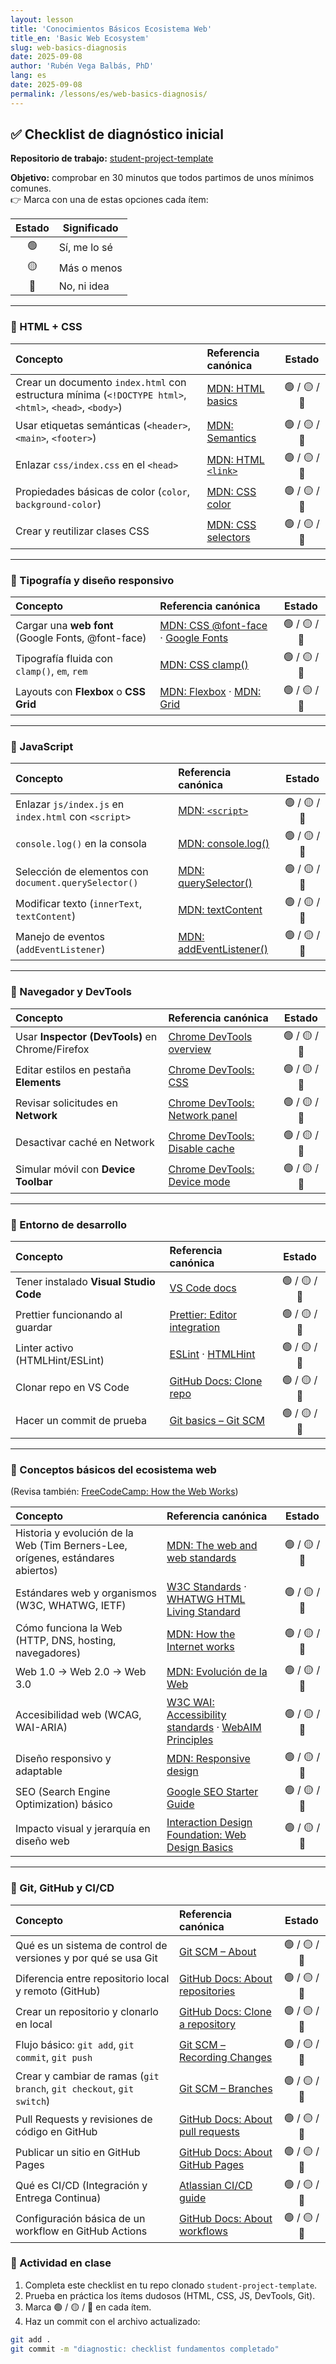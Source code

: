 ```yaml
---
layout: lesson
title: 'Conocimientos Básicos Ecosistema Web'
title_en: 'Basic Web Ecosystem'
slug: web-basics-diagnosis
date: 2025-09-08
author: 'Rubén Vega Balbás, PhD'
lang: es
date: 2025-09-08
permalink: /lessons/es/web-basics-diagnosis/
---
```


## ✅ Checklist de diagnóstico inicial

**Repositorio de trabajo:** [student-project-template](https://github.com/ruvebal/web-atelier-udit/tree/main/student-project-template)

**Objetivo:** comprobar en 30 minutos que todos partimos de unos mínimos comunes.  
👉 Marca con una de estas opciones cada ítem:

| Estado | Significado  |
| :----: | ------------ |
|   🟢   | Sí, me lo sé |
|   🟡   | Más o menos  |
|   🔴   | No, ni idea  |

---

### 🔹 HTML + CSS

| Concepto                                                                                                | Referencia canónica                                                                                         |    Estado    |
| :------------------------------------------------------------------------------------------------------ | :---------------------------------------------------------------------------------------------------------- | :----------: |
| Crear un documento `index.html` con estructura mínima (`<!DOCTYPE html>`, `<html>`, `<head>`, `<body>`) | [MDN: HTML basics](https://developer.mozilla.org/en-US/docs/Learn/Getting_started_with_the_web/HTML_basics) | 🟢 / 🟡 / 🔴 |
| Usar etiquetas semánticas (`<header>`, `<main>`, `<footer>`)                                            | [MDN: Semantics](https://developer.mozilla.org/en-US/docs/Glossary/Semantics#semantics_in_html)             | 🟢 / 🟡 / 🔴 |
| Enlazar `css/index.css` en el `<head>`                                                                  | [MDN: HTML `<link>`](https://developer.mozilla.org/en-US/docs/Web/HTML/Element/link)                        | 🟢 / 🟡 / 🔴 |
| Propiedades básicas de color (`color`, `background-color`)                                              | [MDN: CSS color](https://developer.mozilla.org/en-US/docs/Web/CSS/color)                                    | 🟢 / 🟡 / 🔴 |
| Crear y reutilizar clases CSS                                                                           | [MDN: CSS selectors](https://developer.mozilla.org/en-US/docs/Web/CSS/CSS_Selectors)                        | 🟢 / 🟡 / 🔴 |

---

### 🔹 Tipografía y diseño responsivo

| Concepto                                           | Referencia canónica                                                                                                                                                      |    Estado    |
| :------------------------------------------------- | :----------------------------------------------------------------------------------------------------------------------------------------------------------------------- | :----------: |
| Cargar una **web font** (Google Fonts, @font-face) | [MDN: CSS @font-face](https://developer.mozilla.org/en-US/docs/Web/CSS/@font-face) · [Google Fonts](https://fonts.google.com/)                                           | 🟢 / 🟡 / 🔴 |
| Tipografía fluida con `clamp()`, `em`, `rem`       | [MDN: CSS clamp()](https://developer.mozilla.org/en-US/docs/Web/CSS/clamp)                                                                                               | 🟢 / 🟡 / 🔴 |
| Layouts con **Flexbox** o **CSS Grid**             | [MDN: Flexbox](https://developer.mozilla.org/en-US/docs/Learn/CSS/CSS_layout/Flexbox) · [MDN: Grid](https://developer.mozilla.org/en-US/docs/Learn/CSS/CSS_layout/Grids) | 🟢 / 🟡 / 🔴 |

---

### 🔹 JavaScript

| Concepto                                              | Referencia canónica                                                                                      |    Estado    |
| :---------------------------------------------------- | :------------------------------------------------------------------------------------------------------- | :----------: |
| Enlazar `js/index.js` en `index.html` con `<script>`  | [MDN: `<script>`](https://developer.mozilla.org/en-US/docs/Web/HTML/Element/script)                      | 🟢 / 🟡 / 🔴 |
| `console.log()` en la consola                         | [MDN: console.log()](https://developer.mozilla.org/en-US/docs/Web/API/console/log)                       | 🟢 / 🟡 / 🔴 |
| Selección de elementos con `document.querySelector()` | [MDN: querySelector()](https://developer.mozilla.org/en-US/docs/Web/API/Document/querySelector)          | 🟢 / 🟡 / 🔴 |
| Modificar texto (`innerText`, `textContent`)          | [MDN: textContent](https://developer.mozilla.org/en-US/docs/Web/API/Node/textContent)                    | 🟢 / 🟡 / 🔴 |
| Manejo de eventos (`addEventListener`)                | [MDN: addEventListener()](https://developer.mozilla.org/en-US/docs/Web/API/EventTarget/addEventListener) | 🟢 / 🟡 / 🔴 |

---

### 🔹 Navegador y DevTools

| Concepto                                        | Referencia canónica                                                                                           |    Estado    |
| :---------------------------------------------- | :------------------------------------------------------------------------------------------------------------ | :----------: |
| Usar **Inspector (DevTools)** en Chrome/Firefox | [Chrome DevTools overview](https://developer.chrome.com/docs/devtools/)                                       | 🟢 / 🟡 / 🔴 |
| Editar estilos en pestaña **Elements**          | [Chrome DevTools: CSS](https://developer.chrome.com/docs/devtools/css/)                                       | 🟢 / 🟡 / 🔴 |
| Revisar solicitudes en **Network**              | [Chrome DevTools: Network panel](https://developer.chrome.com/docs/devtools/network/)                         | 🟢 / 🟡 / 🔴 |
| Desactivar caché en Network                     | [Chrome DevTools: Disable cache](https://developer.chrome.com/docs/devtools/network/reference/#disable-cache) | 🟢 / 🟡 / 🔴 |
| Simular móvil con **Device Toolbar**            | [Chrome DevTools: Device mode](https://developer.chrome.com/docs/devtools/device-mode/)                       | 🟢 / 🟡 / 🔴 |

---

### 🔹 Entorno de desarrollo

| Concepto                               | Referencia canónica                                                                                                        |    Estado    |
| :------------------------------------- | :------------------------------------------------------------------------------------------------------------------------- | :----------: |
| Tener instalado **Visual Studio Code** | [VS Code docs](https://code.visualstudio.com/docs)                                                                         | 🟢 / 🟡 / 🔴 |
| Prettier funcionando al guardar        | [Prettier: Editor integration](https://prettier.io/docs/en/editors.html)                                                   | 🟢 / 🟡 / 🔴 |
| Linter activo (HTMLHint/ESLint)        | [ESLint](https://eslint.org/docs/latest/use/getting-started) · [HTMLHint](https://github.com/htmlhint/HTMLHint#readme)     | 🟢 / 🟡 / 🔴 |
| Clonar repo en VS Code                 | [GitHub Docs: Clone repo](https://docs.github.com/en/repositories/creating-and-managing-repositories/cloning-a-repository) | 🟢 / 🟡 / 🔴 |
| Hacer un commit de prueba              | [Git basics – Git SCM](https://git-scm.com/book/en/v2/Git-Basics-Recording-Changes-to-the-Repository)                      | 🟢 / 🟡 / 🔴 |

---

### 🔹 Conceptos básicos del ecosistema web

(Revisa también: [FreeCodeCamp: How the Web Works](https://www.freecodecamp.org/news/how-the-web-works-a-primer-for-newcomers-to-web-development-or-anyone-really-b4584e63585c/))

| Concepto                                                                        | Referencia canónica                                                                                                                                     |    Estado    |
| :------------------------------------------------------------------------------ | :------------------------------------------------------------------------------------------------------------------------------------------------------ | :----------: |
| Historia y evolución de la Web (Tim Berners-Lee, orígenes, estándares abiertos) | [MDN: The web and web standards](https://developer.mozilla.org/en-US/docs/Learn/Getting_started_with_the_web/The_web_and_web_standards)                 | 🟢 / 🟡 / 🔴 |
| Estándares web y organismos (W3C, WHATWG, IETF)                                 | [W3C Standards](https://www.w3.org/standards/) · [WHATWG HTML Living Standard](https://html.spec.whatwg.org/)                                           | 🟢 / 🟡 / 🔴 |
| Cómo funciona la Web (HTTP, DNS, hosting, navegadores)                          | [MDN: How the Internet works](https://developer.mozilla.org/en-US/docs/Learn/Common_questions/Web_mechanics/How_does_the_Internet_work)                 | 🟢 / 🟡 / 🔴 |
| Web 1.0 → Web 2.0 → Web 3.0                                                     | [MDN: Evolución de la Web](https://developer.mozilla.org/en-US/docs/Learn/Common_questions/Web_mechanics/What_is_the_Internet#The_evolution_of_the_web) | 🟢 / 🟡 / 🔴 |
| Accesibilidad web (WCAG, WAI-ARIA)                                              | [W3C WAI: Accessibility standards](https://www.w3.org/WAI/standards-guidelines/) · [WebAIM Principles](https://webaim.org/intro/)                       | 🟢 / 🟡 / 🔴 |
| Diseño responsivo y adaptable                                                   | [MDN: Responsive design](https://developer.mozilla.org/en-US/docs/Learn/CSS/CSS_layout/Responsive_Design)                                               | 🟢 / 🟡 / 🔴 |
| SEO (Search Engine Optimization) básico                                         | [Google SEO Starter Guide](https://developers.google.com/search/docs/fundamentals/seo-starter-guide)                                                    | 🟢 / 🟡 / 🔴 |
| Impacto visual y jerarquía en diseño web                                        | [Interaction Design Foundation: Web Design Basics](https://www.interaction-design.org/literature/topics/web-design)                                     | 🟢 / 🟡 / 🔴 |

---

### 🔹 Git, GitHub y CI/CD

| Concepto                                                              | Referencia canónica                                                                                                                                                                 |    Estado    |
| :-------------------------------------------------------------------- | :---------------------------------------------------------------------------------------------------------------------------------------------------------------------------------- | :----------: |
| Qué es un sistema de control de versiones y por qué se usa Git        | [Git SCM – About](https://git-scm.com/about)                                                                                                                                        | 🟢 / 🟡 / 🔴 |
| Diferencia entre repositorio local y remoto (GitHub)                  | [GitHub Docs: About repositories](https://docs.github.com/en/repositories/creating-and-managing-repositories/about-repositories)                                                    | 🟢 / 🟡 / 🔴 |
| Crear un repositorio y clonarlo en local                              | [GitHub Docs: Clone a repository](https://docs.github.com/en/repositories/creating-and-managing-repositories/cloning-a-repository)                                                  | 🟢 / 🟡 / 🔴 |
| Flujo básico: `git add`, `git commit`, `git push`                     | [Git SCM – Recording Changes](https://git-scm.com/book/en/v2/Git-Basics-Recording-Changes-to-the-Repository)                                                                        | 🟢 / 🟡 / 🔴 |
| Crear y cambiar de ramas (`git branch`, `git checkout`, `git switch`) | [Git SCM – Branches](https://git-scm.com/book/en/v2/Git-Branching-Branches-in-a-Nutshell)                                                                                           | 🟢 / 🟡 / 🔴 |
| Pull Requests y revisiones de código en GitHub                        | [GitHub Docs: About pull requests](https://docs.github.com/en/pull-requests/collaborating-with-pull-requests/proposing-changes-to-your-work-with-pull-requests/about-pull-requests) | 🟢 / 🟡 / 🔴 |
| Publicar un sitio en GitHub Pages                                     | [GitHub Docs: About GitHub Pages](https://docs.github.com/en/pages/getting-started-with-github-pages/about-github-pages)                                                            | 🟢 / 🟡 / 🔴 |
| Qué es CI/CD (Integración y Entrega Continua)                         | [Atlassian CI/CD guide](https://www.atlassian.com/continuous-delivery/ci-vs-ci-vs-cd)                                                                                               | 🟢 / 🟡 / 🔴 |
| Configuración básica de un workflow en GitHub Actions                 | [GitHub Docs: About workflows](https://docs.github.com/en/actions/using-workflows/about-workflows)                                                                                  | 🟢 / 🟡 / 🔴 |

### 🧪 Actividad en clase

1. Completa este checklist en tu repo clonado `student-project-template`.
2. Prueba en práctica los ítems dudosos (HTML, CSS, JS, DevTools, Git).
3. Marca 🟢 / 🟡 / 🔴 en cada ítem.
4. Haz un commit con el archivo actualizado:

```bash
git add .
git commit -m "diagnostic: checklist fundamentos completado"
```
